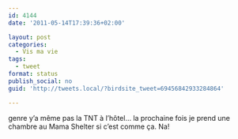 ```yaml
---
id: 4144
date: '2011-05-14T17:39:36+02:00'

layout: post
categories:
  - Vis ma vie
tags:
  - tweet
format: status
publish_social: no
guid: 'http://tweets.local/?birdsite_tweet=69456842933284864'

---
```


genre y’a même pas la TNT à l’hôtel… la prochaine fois je prend une chambre au Mama Shelter si c’est comme ça. Na!